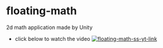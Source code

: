 # floating-math

2d math application made by Unity

* click below to watch the video
  [![floating-math-ss-yt-link](https://cdn.discordapp.com/attachments/726070088771436638/1249421377971290214/Ekran_Goruntusu_1859.png?ex=66673dd5&is=6665ec55&hm=25fc14b2a700eba921d26d87f5770e6435ddc47b216f7d78f4a12741a51b1f85&)](https://www.youtube.com/watch?v=Fl0TZRJa2P8)
